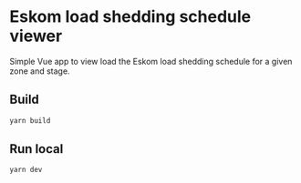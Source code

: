 # Eskom load shedding schedule viewer

Simple Vue app to view load the Eskom load shedding schedule for a given zone and stage.

## Build

```bash
yarn build
```

## Run local

```bash
yarn dev
```
